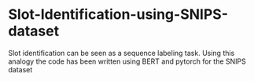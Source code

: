 # Slot-Identification-using-SNIPS-dataset
Slot identification can be seen as  a sequence labeling task. Using this analogy the code has been written using BERT and pytorch for the SNIPS dataset
